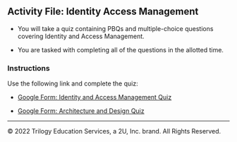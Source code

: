 ## Activity File: Identity Access Management


- You will take a quiz containing PBQs and multiple-choice questions covering Identity and Access Management.

- You are tasked with completing all of the questions in the allotted time.

### Instructions

Use the following link and complete the quiz:

- [Google Form: Identity and Access Management Quiz](https://forms.gle/wxtZpELtv33i5StV8)
  
  
- [Google Form: Architecture and Design Quiz](https://docs.google.com/forms/d/e/1FAIpQLScL0jWlQxPsspGh-GZc2N6RojNi2lVyTn4NpNJ8Mk_tID_m2Q/viewform)
  



---
© 2022 Trilogy Education Services, a 2U, Inc. brand. All Rights Reserved.

